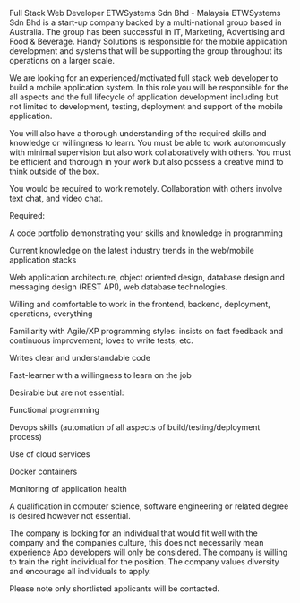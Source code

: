 Full Stack Web Developer
ETWSystems Sdn Bhd - Malaysia
ETWSystems Sdn Bhd is a start-up company backed by a multi-national group based in Australia. The group has been successful in IT, Marketing, Advertising and Food & Beverage. Handy Solutions is responsible for the mobile application development and systems that will be supporting the group throughout its operations on a larger scale.

We are looking for an experienced/motivated full stack web developer to build a mobile application system. In this role you will be responsible for the all aspects and the full lifecycle of application development including but not limited to development, testing, deployment and support of the mobile application.

You will also have a thorough understanding of the required skills and knowledge or willingness to learn. You must be able to work autonomously with minimal supervision but also work collaboratively with others. You must be efficient and thorough in your work but also possess a creative mind to think outside of the box.

You would be required to work remotely. Collaboration with others involve text chat, and video chat.


Required:

A code portfolio demonstrating your skills and knowledge in programming

Current knowledge on the latest industry trends in the web/mobile application stacks

Web application architecture, object oriented design, database design and messaging design (REST API), web database technologies.

Willing and comfortable to work in the frontend, backend, deployment, operations, everything

Familiarity with Agile/XP programming styles: insists on fast feedback and continuous improvement; loves to write tests, etc.

Writes clear and understandable code

Fast-learner with a willingness to learn on the job

Desirable but are not essential:

Functional programming

Devops skills (automation of all aspects of build/testing/deployment process)

Use of cloud services

Docker containers

Monitoring of application health

A qualification in computer science, software engineering or related degree is desired however not essential.

The company is looking for an individual that would fit well with the company and the companies culture, this does not necessarily mean experience App developers will only be considered. The company is willing to train the right individual for the position. The company values diversity and encourage all individuals to apply.

Please note only shortlisted applicants will be contacted.
